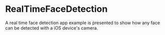 # RealTimeFaceDetection
A real time face detection app example is presented to show how any face can be detected with a iOS device's camera.
